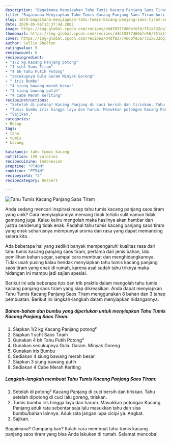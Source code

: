 ```yaml
---
description: "Bagaimana Menyiapkan Tahu Tumis Kacang Panjang Saos Tiram Anti Gagal"
title: "Bagaimana Menyiapkan Tahu Tumis Kacang Panjang Saos Tiram Anti Gagal"
slug: 1070-bagaimana-menyiapkan-tahu-tumis-kacang-panjang-saos-tiram-anti-gagal
date: 2020-05-06T13:37:44.280Z
image: https://img-global.cpcdn.com/recipes/d4df8377466bfe56/751x532cq70/tahu-tumis-kacang-panjang-saos-tiram-foto-resep-utama.jpg
thumbnail: https://img-global.cpcdn.com/recipes/d4df8377466bfe56/751x532cq70/tahu-tumis-kacang-panjang-saos-tiram-foto-resep-utama.jpg
cover: https://img-global.cpcdn.com/recipes/d4df8377466bfe56/751x532cq70/tahu-tumis-kacang-panjang-saos-tiram-foto-resep-utama.jpg
author: Sallie Shelton
ratingvalue: 5
reviewcount: 6
recipeingredient:
- "1/2 kg Kacang Panjang potong"
- "1 scht Saos Tiram"
- "4 bh Tahu Putih Potong"
- "secukupnya Gula Garam Minyak Goreng"
- " iris Bumbu"
- "4 siung bawang merah besar"
- "3 siung bawang putih"
- "4 Cabe Merah Keriting"
recipeinstructions:
- "Setelah di potong² Kacang Panjang di cuci bersih dan tiriskan. Tahu setelah dipotong di cuci lalu goreng, tiriskan."
- "Tumis bumbu iris hingga layu dan harum. Masukkan potongan Kacang Panjang aduk rata sebentar saja lalu masukkan tahu dan sisa bumbu/bahan lainnya. Aduk rata jangan lupa cicipi ya. Angkat."
- "Sajikan."
categories:
- Resep
tags:
- tahu
- tumis
- kacang

katakunci: tahu tumis kacang 
nutrition: 159 calories
recipecuisine: Indonesian
preptime: "PT40M"
cooktime: "PT54M"
recipeyield: "4"
recipecategory: Dessert

---
```



![Tahu Tumis Kacang Panjang Saos Tiram](https://img-global.cpcdn.com/recipes/d4df8377466bfe56/751x532cq70/tahu-tumis-kacang-panjang-saos-tiram-foto-resep-utama.jpg)

Anda sedang mencari inspirasi resep tahu tumis kacang panjang saos tiram yang unik? Cara menyiapkannya memang tidak terlalu sulit namun tidak gampang juga. Kalau keliru mengolah maka hasilnya akan hambar dan justru cenderung tidak enak. Padahal tahu tumis kacang panjang saos tiram yang enak seharusnya mempunyai aroma dan rasa yang dapat memancing selera kita.

Ada beberapa hal yang sedikit banyak mempengaruhi kualitas rasa dari tahu tumis kacang panjang saos tiram, pertama dari jenis bahan, lalu pemilihan bahan segar, sampai cara membuat dan menghidangkannya. Tidak usah pusing kalau hendak menyiapkan tahu tumis kacang panjang saos tiram yang enak di rumah, karena asal sudah tahu triknya maka hidangan ini mampu jadi sajian spesial.




Berikut ini ada beberapa tips dan trik praktis dalam mengolah tahu tumis kacang panjang saos tiram yang siap dikreasikan. Anda dapat menyiapkan Tahu Tumis Kacang Panjang Saos Tiram menggunakan 8 bahan dan 3 tahap pembuatan. Berikut ini langkah-langkah dalam menyiapkan hidangannya.

<!--inarticleads1-->

##### Bahan-bahan dan bumbu yang diperlukan untuk menyiapkan Tahu Tumis Kacang Panjang Saos Tiram:

1. Siapkan 1/2 kg Kacang Panjang potong²
1. Siapkan 1 scht Saos Tiram
1. Gunakan 4 bh Tahu Putih Potong²
1. Gunakan secukupnya Gula. Garam. Minyak Goreng
1. Gunakan  iris Bumbu
1. Sediakan 4 siung bawang merah besar
1. Siapkan 3 siung bawang putih
1. Sediakan 4 Cabe Merah Keriting




<!--inarticleads2-->

##### Langkah-langkah membuat Tahu Tumis Kacang Panjang Saos Tiram:

1. Setelah di potong² Kacang Panjang di cuci bersih dan tiriskan. Tahu setelah dipotong di cuci lalu goreng, tiriskan.
1. Tumis bumbu iris hingga layu dan harum. Masukkan potongan Kacang Panjang aduk rata sebentar saja lalu masukkan tahu dan sisa bumbu/bahan lainnya. Aduk rata jangan lupa cicipi ya. Angkat.
1. Sajikan.




Bagaimana? Gampang kan? Itulah cara membuat tahu tumis kacang panjang saos tiram yang bisa Anda lakukan di rumah. Selamat mencoba!
